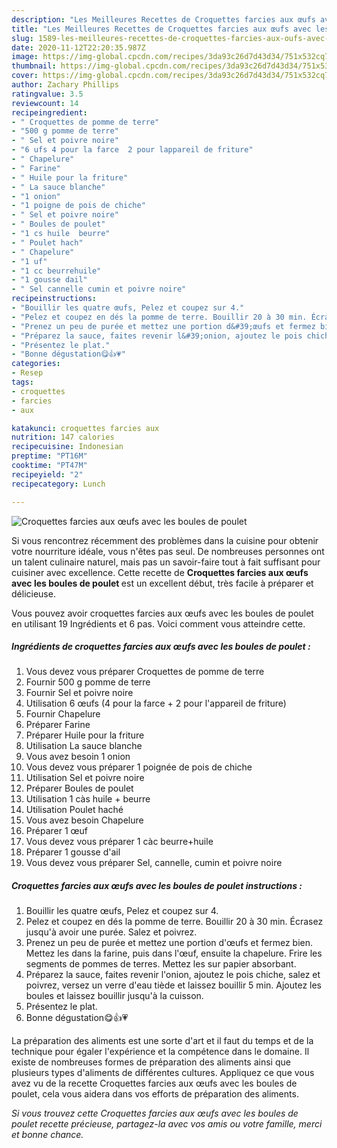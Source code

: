 ```yaml
---
description: "Les Meilleures Recettes de Croquettes farcies aux œufs avec les boules de poulet"
title: "Les Meilleures Recettes de Croquettes farcies aux œufs avec les boules de poulet"
slug: 1589-les-meilleures-recettes-de-croquettes-farcies-aux-oufs-avec-les-boules-de-poulet
date: 2020-11-12T22:20:35.987Z
image: https://img-global.cpcdn.com/recipes/3da93c26d7d43d34/751x532cq70/croquettes-farcies-aux-oeufs-avec-les-boules-de-poulet-photo-principale-de-la-recette.jpg
thumbnail: https://img-global.cpcdn.com/recipes/3da93c26d7d43d34/751x532cq70/croquettes-farcies-aux-oeufs-avec-les-boules-de-poulet-photo-principale-de-la-recette.jpg
cover: https://img-global.cpcdn.com/recipes/3da93c26d7d43d34/751x532cq70/croquettes-farcies-aux-oeufs-avec-les-boules-de-poulet-photo-principale-de-la-recette.jpg
author: Zachary Phillips
ratingvalue: 3.5
reviewcount: 14
recipeingredient:
- " Croquettes de pomme de terre"
- "500 g pomme de terre"
- " Sel et poivre noire"
- "6 ufs 4 pour la farce  2 pour lappareil de friture"
- " Chapelure"
- " Farine"
- " Huile pour la friture"
- " La sauce blanche"
- "1 onion"
- "1 poigne de pois de chiche"
- " Sel et poivre noire"
- " Boules de poulet"
- "1 cs huile  beurre"
- " Poulet hach"
- " Chapelure"
- "1 uf"
- "1 cc beurrehuile"
- "1 gousse dail"
- " Sel cannelle cumin et poivre noire"
recipeinstructions:
- "Bouillir les quatre œufs, Pelez et coupez sur 4."
- "Pelez et coupez en dés la pomme de terre. Bouillir 20 à 30 min. Écrasez jusqu&#39;à avoir une purée. Salez et poivrez."
- "Prenez un peu de purée et mettez une portion d&#39;œufs et fermez bien. Mettez les dans la farine, puis dans l&#39;œuf, ensuite la chapelure. Frire les segments de pommes de terres. Mettez les sur papier absorbant."
- "Préparez la sauce, faites revenir l&#39;onion, ajoutez le pois chiche, salez et poivrez, versez un verre d&#39;eau tiède et laissez bouillir 5 min. Ajoutez les boules et laissez bouillir jusqu&#39;à la cuisson."
- "Présentez le plat."
- "Bonne dégustation😋👍💗"
categories:
- Resep
tags:
- croquettes
- farcies
- aux

katakunci: croquettes farcies aux 
nutrition: 147 calories
recipecuisine: Indonesian
preptime: "PT16M"
cooktime: "PT47M"
recipeyield: "2"
recipecategory: Lunch

---
```



![Croquettes farcies aux œufs avec les boules de poulet](https://img-global.cpcdn.com/recipes/3da93c26d7d43d34/751x532cq70/croquettes-farcies-aux-oeufs-avec-les-boules-de-poulet-photo-principale-de-la-recette.jpg)

Si vous rencontrez récemment des problèmes dans la cuisine pour obtenir votre nourriture idéale, vous n'êtes pas seul. De nombreuses personnes ont un talent culinaire naturel, mais pas un savoir-faire tout à fait suffisant pour cuisiner avec excellence. Cette recette de <strong> Croquettes farcies aux œufs avec les boules de poulet </strong> est un excellent début, très facile à préparer et délicieuse.

<!--inarticleads1-->

Vous pouvez avoir croquettes farcies aux œufs avec les boules de poulet en utilisant 19 Ingrédients et 6 pas. Voici comment vous atteindre cette.

##### Ingrédients de croquettes farcies aux œufs avec les boules de poulet :

1. Vous devez vous préparer  Croquettes de pomme de terre
1. Fournir 500 g pomme de terre
1. Fournir  Sel et poivre noire
1. Utilisation 6 œufs (4 pour la farce + 2 pour l&#39;appareil de friture)
1. Fournir  Chapelure
1. Préparer  Farine
1. Préparer  Huile pour la friture
1. Utilisation  La sauce blanche
1. Vous avez besoin 1 onion
1. Vous devez vous préparer 1 poignée de pois de chiche
1. Utilisation  Sel et poivre noire
1. Préparer  Boules de poulet
1. Utilisation 1 càs huile + beurre
1. Utilisation  Poulet haché
1. Vous avez besoin  Chapelure
1. Préparer 1 œuf
1. Vous devez vous préparer 1 càc beurre+huile
1. Préparer 1 gousse d&#39;ail
1. Vous devez vous préparer  Sel, cannelle, cumin et poivre noire




<!--inarticleads2-->

##### Croquettes farcies aux œufs avec les boules de poulet instructions :

1. Bouillir les quatre œufs, Pelez et coupez sur 4.
1. Pelez et coupez en dés la pomme de terre. Bouillir 20 à 30 min. Écrasez jusqu&#39;à avoir une purée. Salez et poivrez.
1. Prenez un peu de purée et mettez une portion d&#39;œufs et fermez bien. Mettez les dans la farine, puis dans l&#39;œuf, ensuite la chapelure. Frire les segments de pommes de terres. Mettez les sur papier absorbant.
1. Préparez la sauce, faites revenir l&#39;onion, ajoutez le pois chiche, salez et poivrez, versez un verre d&#39;eau tiède et laissez bouillir 5 min. Ajoutez les boules et laissez bouillir jusqu&#39;à la cuisson.
1. Présentez le plat.
1. Bonne dégustation😋👍💗




<!--inarticleads1-->

<p>
La préparation des aliments est une sorte d'art et il faut du temps et de la technique pour égaler l'expérience et la compétence dans le domaine. Il existe de nombreuses formes de préparation des aliments ainsi que plusieurs types d'aliments de différentes cultures. Appliquez ce que vous avez vu de la recette Croquettes farcies aux œufs avec les boules de poulet, cela vous aidera dans vos efforts de préparation des aliments.
</p>

<p>
<i>Si vous trouvez cette Croquettes farcies aux œufs avec les boules de poulet recette précieuse, partagez-la avec vos amis ou votre famille, merci et bonne chance.</i>
</p>
